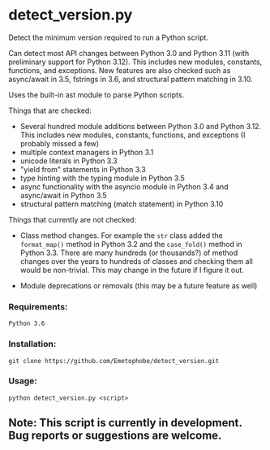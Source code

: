 # detect_version.py

Detect the minimum version required to run a Python script.

Can detect most API changes between Python 3.0 and Python 3.11 (with preliminary support for Python 3.12). This includes new modules, constants, functions, and exceptions. New features are also checked such as async/await in 3.5, fstrings in 3.6, and structural pattern matching in 3.10.

Uses the built-in ast module to parse Python scripts.

Things that are checked:

* Several hundred module additions between Python 3.0 and Python 3.12. This includes new modules, constants, functions, and exceptions (I probably missed a few)
* multiple context managers in Python 3.1
* unicode literals in Python 3.3
* "yield from" statements in Python 3.3
* type hinting with the typing module in Python 3.5
* async functionality with the asyncio module in Python 3.4 and async/await in Python 3.5
* structural pattern matching (match statement) in Python 3.10

Things that currently are not checked:

* Class method changes. For example the `str` class added the `format_map()` method in Python 3.2 and the `case_fold()` method in Python 3.3. There are many hundreds (or thousands?) of method changes over the years to hundreds of classes and checking them all would be non-trivial. This may change in the future if I figure it out.

* Module deprecations or removals (this may be a future feature as well)


### Requirements:

    Python 3.6

### Installation:

    git clone https://github.com/Emetophobe/detect_version.git

### Usage:

    python detect_version.py <script>


## Note: This script is currently in development. Bug reports or suggestions are welcome.
